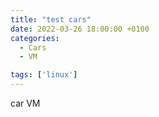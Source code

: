 ```yaml
---
title: "test cars"
date: 2022-03-26 18:00:00 +0100
categories:
  - Cars
  - VM

tags: ['linux']
---
```


car 
VM